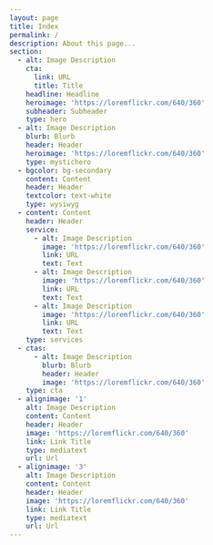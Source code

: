```yaml
---
layout: page
title: Index
permalink: /
description: About this page...
section:
  - alt: Image Description
    cta:
      link: URL
      title: Title
    headline: Headline
    heroimage: 'https://loremflickr.com/640/360'
    subheader: Subheader
    type: hero
  - alt: Image Description
    blurb: Blurb
    header: Header
    heroimage: 'https://loremflickr.com/640/360'
    type: mystichero
  - bgcolor: bg-secondary
    content: Content
    header: Header
    textcolor: text-white
    type: wysiwyg
  - content: Content
    header: Header
    service:
      - alt: Image Description
        image: 'https://loremflickr.com/640/360'
        link: URL
        text: Text
      - alt: Image Description
        image: 'https://loremflickr.com/640/360'
        link: URL
        text: Text
      - alt: Image Description
        image: 'https://loremflickr.com/640/360'
        link: URL
        text: Text
    type: services
  - ctas:
      - alt: Image Description
        blurb: Blurb
        header: Header
        image: 'https://loremflickr.com/640/360'
    type: cta
  - alignimage: '1'
    alt: Image Description
    content: Content
    header: Header
    image: 'https://loremflickr.com/640/360'
    link: Link Title
    type: mediatext
    url: Url
  - alignimage: '3'
    alt: Image Description
    content: Content
    header: Header
    image: 'https://loremflickr.com/640/360'
    link: Link Title
    type: mediatext
    url: Url
---
```


